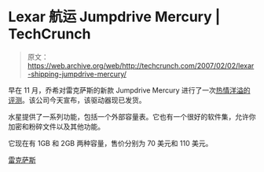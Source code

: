# Lexar 航运 Jumpdrive Mercury | TechCrunch

> 原文：<https://web.archive.org/web/http://techcrunch.com/2007/02/02/lexar-shipping-jumpdrive-mercury/>

早在 11 月，乔希对雷克萨斯的新款 Jumpdrive Mercury 进行了一次[热情洋溢的评测](https://web.archive.org/web/20150925093622/http://crunchgear.com/2006/11/03/lexar-jumpdrive-mercury-ii-awesomest-jumpdrive-mercury-ii-ever/)。该公司今天宣布，该驱动器现已发货。

水星提供了一系列功能，包括一个外部容量表。它也有一个很好的软件集，允许你加密和粉碎文件以及其他功能。

它现在有 1GB 和 2GB 两种容量，售价分别为 70 美元和 110 美元。

[雷克萨斯](https://web.archive.org/web/20150925093622/http://www.lexar.com/jumpdrive/jd_mercury.html)